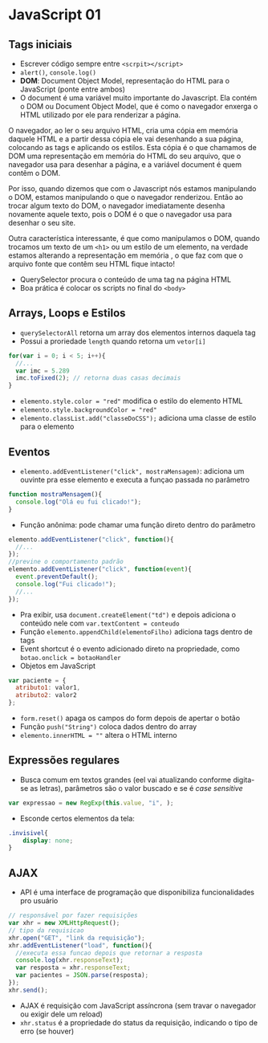# JavaScript 01

## Tags iniciais
- Escrever código sempre entre ```<scrpit></script>```
- ```alert()```, ```console.log()```
- **DOM**: Document Object Model, representação do HTML para o JavaScript (ponte entre ambos)
 - O document é uma variável muito importante do Javascript. Ela contém o DOM ou Document Object Model, que é como o navegador enxerga o HTML utilizado por ele para renderizar a página.

O navegador, ao ler o seu arquivo HTML, cria uma cópia em memória daquele HTML e a partir dessa cópia ele vai desenhando a sua página, colocando as tags e aplicando os estilos. Esta cópia é o que chamamos de DOM uma representação em memória do HTML do seu arquivo, que o navegador usa para desenhar a página, e a variável document é quem contêm o DOM.

Por isso, quando dizemos que com o Javascript nós estamos manipulando o DOM, estamos manipulando o que o navegador renderizou. Então ao trocar algum texto do DOM, o navegador imediatamente desenha novamente aquele texto, pois o DOM é o que o navegador usa para desenhar o seu site.

Outra característica interessante, é que como manipulamos o DOM, quando trocamos um texto de um ```<h1>``` ou um estilo de um elemento, na verdade estamos alterando a representação em memória , o que faz com que o arquivo fonte que contêm seu HTML fique intacto!

- QuerySelector procura o conteúdo de uma tag na página HTML
- Boa prática é colocar os scripts no final do ```<body>```

## Arrays, Loops e Estilos
- ```querySelectorAll``` retorna um array dos elementos internos daquela tag
 - Possui a proriedade ```length``` quando retorna um ```vetor[i]```
```JavaScript
for(var i = 0; i < 5; i++){
  //...
  var imc = 5.289
  imc.toFixed(2); // retorna duas casas decimais
}
```
- ```elemento.style.color = "red"``` modifica o estilo do elemento HTML
- ```elemento.style.backgroundColor = "red"```
- ```elemento.classList.add("classeDoCSS");``` adiciona uma classe de estilo para o elemento

## Eventos
- ```elemento.addEventListener("click", mostraMensagem)```: adiciona um ouvinte pra esse elemento e executa a funçao passada no parâmetro
```JavaScript
function mostraMensagem(){
  console.log("Olá eu fui clicado!");
}
```
- Função anônima: pode chamar uma função direto dentro do parâmetro
```JavaScript
elemento.addEventListener("click", function(){
  //...
});
//previne o comportamento padrão
elemento.addEventListener("click", function(event){
  event.preventDefault();
  console.log("Fui clicado!");
  //...
});
```
- Pra exibir, usa ```document.createElement("td")``` e depois adiciona o conteúdo nele com ```var.textContent = conteudo```
- Função ```elemento.appendChild(elementoFilho)``` adiciona tags dentro de tags
- Event shortcut é o evento adicionado direto na propriedade, como ```botao.onclick = botaoHandler```
- Objetos em JavaScript
```JavaScript
var paciente = {
  atributo1: valor1,
  atributo2: valor2
};
```
- ```form.reset()``` apaga os campos do form depois de apertar o botão
- Função ```push("String")``` coloca dados dentro do array
- ```elemento.innerHTML = ""``` altera o HTML interno

## Expressões regulares
- Busca comum em textos grandes (eel vai atualizando conforme digita-se as letras), parâmetros são o valor buscado e se é *case sensitive*
```Javascript
var expressao = new RegExp(this.value, "i", );
```
- Esconde certos elementos da tela:
```CSS
.invisivel{
    display: none;
}
```

## AJAX
- API é uma interface de programação que disponibiliza funcionalidades pro usuário
```JavaScript
// responsável por fazer requisições
var xhr = new XMLHttpRequest();
// tipo da requisicao
xhr.open("GET", "link da requisição");
xhr.addEventListener("load", function(){
  //executa essa funcao depois que retornar a resposta
  console.log(xhr.responseText);
  var resposta = xhr.responseText;
  var pacientes = JSON.parse(resposta);
});
xhr.send();
```
- AJAX é requisição com JavaScript assíncrona (sem travar o navegador ou exigir dele um reload)
- ```xhr.status``` é a propriedade do status da requisição, indicando o tipo de erro (se houver)
